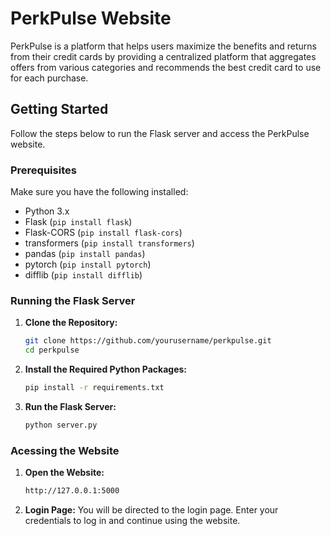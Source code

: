 # PerkPulse Website

PerkPulse is a platform that helps users maximize the benefits and returns from their credit cards by providing a centralized platform that aggregates offers from various categories and recommends the best credit card to use for each purchase.

## Getting Started

Follow the steps below to run the Flask server and access the PerkPulse website.

### Prerequisites

Make sure you have the following installed:

- Python 3.x
- Flask (`pip install flask`)
- Flask-CORS (`pip install flask-cors`)
- transformers (`pip install transformers`)
- pandas (`pip install pandas`)
- pytorch (`pip install pytorch`)
- difflib (`pip install difflib`)

### Running the Flask Server

1. **Clone the Repository:**

   ```bash
   git clone https://github.com/yourusername/perkpulse.git
   cd perkpulse
   ```
2. **Install the Required Python Packages:**

   ```bash
   pip install -r requirements.txt
   ```
3. **Run the Flask Server:**

   ```bash
   python server.py
   ```

### Acessing the Website

1. **Open the Website:**
   ```bash
   http://127.0.0.1:5000
   ```
2. **Login Page:**
   You will be directed to the login page. Enter your credentials to log in     and continue using the website.
